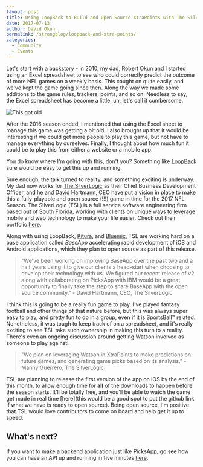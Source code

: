```yaml
---
layout: post
title: Using LoopBack to Build and Open Source XtraPoints with The SilverLogic
date: 2017-07-13
author: David Okun
permalink: /strongblog/loopback-and-xtra-points/
categories:
  - Community
  - Events
---
```


Let's start with a backstory - in 2010, my dad, [Robert Okun](https://www.linkedin.com/in/robertokun/) and I started using an Excel spreadsheet to see who could correctly predict the outcome of more NFL games on a weekly basis. This caught on quite easily, and we've kept the game going since then. Along the way we made  some additions to the game rules, trackers, points, and so on. Needless to say, the Excel spreadsheet has become a little, uh, let's call it cumbersome.

![This got old](http://imgur.com/a/yEs0J "How to play our game")

After the 2016 season ended, I mentioned that using the Excel sheet to manage this game was getting a bit old. I also brought up that it would be interesting if we could get more people to play this game, but not have to manage everything by ourselves. Finally, I thought about how much fun it could be to play this from either a website or a mobile app.

You do know where I'm going with this, don't you? Something like [LoopBack](https://loopback.io) sure would be easy to get this up and running.

Sure enough, the talk turned to reality, and something exciting is underway. My dad now works for [The SilverLogic](https://tsl.io) as their Chief Business Development Officer, and he and [David Hartmann, CEO](https://www.linkedin.com/in/hartmanndavid/) have put a vision in place to make this a fully-playable and open source (!!!) game in time for the 2017 NFL Season. The SilverLogic (TSL) is a full service software engineering firm based out of South Florida, working with clients on unique ways to leverage mobile and web technology to make your life easier. Check out their portfolio [here](https://tsl.io/portfolio/).

Along with using LoopBack, [Kitura](http://kitura.io), and [Bluemix](https://console.ng.bluemix.net/catalog/), TSL are working hard on a base application called *BaseApp* accelerating rapid development of iOS and Android applications, which they plan to open source as part of this release.

> "We've been working on improving BaseApp over the past two and a half years using it to give our clients a head-start when choosing to develop their technology with us. We figured our recent release of v2 along with collaborating on PicksApp with IBM would be a great opportunity to finally take the step to share BaseApp with the open source community." - David Hartmann, CEO, The SilverLogic

I think this is going to be a really fun game to play. I've played fantasy football and other things of that nature before, but this was always super easy to play, and pretty fun to do in a group, even if it is SportsBall™ related. Nonetheless, it was tough to keep track of on a spreadsheet, and it's really exciting to see TSL take such ownership in making this turn to a reality. There's even an ongoing discussion around getting Watson involved as someone to play against!

> "We plan on leveraging Watson in XtraPoints to make predictions on future games, and generating game picks based on its analysis.” -Manny Guerrero, The SilverLogic

TSL are planning to release the first version of the app on iOS by the end of this month, to allow enough time for **all** of the downloads to happen before the season starts. It'll be totally free, and you'll be able to watch the game get made in real time [here](this would be a good spot to put the github link if what we have is ready to open source). Being open source, I'm positive that TSL would love contributors to come on board and help get it up to speed.

## What's next?

If you want to make a backend application just like PicksApp, go see how you can have an API up and running in five minutes [here](https://developer.ibm.com/apiconnect/2017/03/09/loopback-in-5-minutes/).
